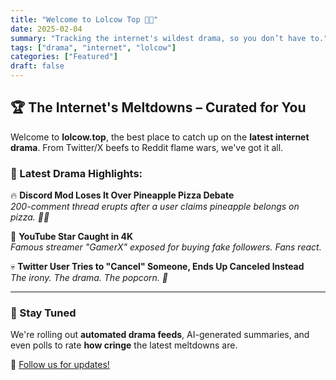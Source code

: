 ```yaml
---
title: "Welcome to Lolcow Top 🐄🔥"
date: 2025-02-04
summary: "Tracking the internet's wildest drama, so you don’t have to."
tags: ["drama", "internet", "lolcow"]
categories: ["Featured"]
draft: false
---
```


## 🏆 The Internet's Meltdowns – Curated for You
Welcome to **lolcow.top**, the best place to catch up on the **latest internet drama**. From Twitter/X beefs to Reddit flame wars, we've got it all.

### 🚨 Latest Drama Highlights:
🔥 **Discord Mod Loses It Over Pineapple Pizza Debate**  
*200-comment thread erupts after a user claims pineapple belongs on pizza. 🍕🔥*

👀 **YouTube Star Caught in 4K**  
*Famous streamer "GamerX" exposed for buying fake followers. Fans react.*

💀 **Twitter User Tries to "Cancel" Someone, Ends Up Canceled Instead**  
*The irony. The drama. The popcorn. 🍿*

---

### 📡 Stay Tuned
We're rolling out **automated drama feeds**, AI-generated summaries, and even polls to rate **how cringe** the latest meltdowns are.

🚀 [Follow us for updates!](https://twitter.com/yourhandle)  
